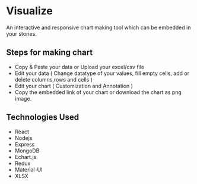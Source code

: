 # Visualize

An interactive and responsive chart making tool which can be embedded in your stories.

## Steps for making chart

- Copy & Paste your data or Upload your excel/csv file
- Edit your data ( Change datatype of your values, fill empty cells, add or delete columns,rows and cells )
- Edit your chart ( Customization and Annotation )
- Copy the embedded link of your chart or download the chart as png image.

## Technologies Used

* React
* Nodejs
* Express
* MongoDB
* Echart.js
* Redux
* Material-UI
* XLSX